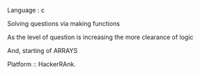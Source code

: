 Language : c

Solving questions via making functions

As the level of question is increasing the more clearance of logic

And, starting of ARRAYS

Platform :: HackerRAnk.
